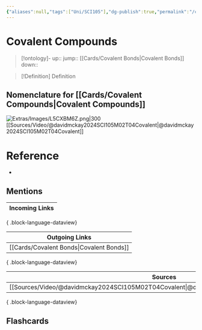 ```yaml
---
{"aliases":null,"tags":["Uni/SCI105"],"dg-publish":true,"permalink":"/cards/covalent-compounds/","dgPassFrontmatter":true}
---
```


# Covalent Compounds

> [!ontology]-
> up:: 
> jump:: [[Cards/Covalent Bonds\|Covalent Bonds]]
> down:: 

> [!Definition] Definition

## Nomenclature for [[Cards/Covalent Compounds\|Covalent Compounds]]

![Extras/Images/L5CXBM6Z.png|300](/img/user/Extras/Images/L5CXBM6Z.png)
[[Sources/Video/@davidmckay2024SCI105M02T04Covalent\|@davidmckay2024SCI105M02T04Covalent]]

# Reference

- 

## Mentions

| Incoming Links |
| -------------- |

{ .block-language-dataview}

| Outgoing Links                              |
| ------------------------------------------- |
| [[Cards/Covalent Bonds\|Covalent Bonds]] |

{ .block-language-dataview}

| Sources                                                                                       |
| --------------------------------------------------------------------------------------------- |
| [[Sources/Video/@davidmckay2024SCI105M02T04Covalent\|@davidmckay2024SCI105M02T04Covalent]] |

{ .block-language-dataview}

## Flashcards